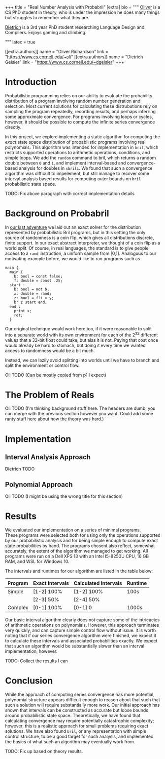 +++
title = "Real Number Analysis with Probabril"
[extra]
bio = """
  [Oliver][] is a CS PhD student in theory, who is under the impression he does many things but struggles to remember what they are.

  [Dietrich][] is a 3rd year PhD student researching Language Design and Compilers.  Enjoys gaming and climbing.

[dietrich]: https://www.cs.cornell.edu/~dgeisler/
[oliver]: https://www.cs.cornell.edu/~oli
"""
latex = true

[[extra.authors]]
name = "Oliver Richardson"
link = "https://www.cs.cornell.edu/~oli"
[[extra.authors]]
name = "Dietrich Geisler"
link = "https://www.cs.cornell.edu/~dgeisler"
+++

# Introduction

Probabilistic programming relies on our ability to evaluate the probability distribution of a program involving random number generation and selection.
Most current solutions for calculating these distrubutions rely on sampling the program repeatedly, recording results, and perhaps inferring some approximate convergence.
For programs involving loops or cycles, however, it should be possible to compute the infinite series convergence directly.

In this project, we explore implementing a static algorithm for computing the _exact_ state space distribution of probabilistic programs involving real polynomials.
This algorithm was intended for implementation in `bril`, which restricts supported operations to arithmetic operations, conditions, and simple loops.
We add the `random` command to bril, which returns a random double between `0` and `1`, and implement interval-based and convergence-based analysis for doubles in `xbrili`.
We found that such a convergence algorithm was difficult to impelement, but still manage to recover some interval analysis based results for computing outer bounds on `bril` probabilistic state space.

TODO: Fix above paragraph with correct implementation details

# Background on Probabril

In [our last adventure](probabril) we laid out an exact solver for the distribution represented by probabilistic Bril programs, but in this setting the only source of randomness is a coin flip, which gives all distributions discrete, finite support. In our exact abstract interpreter, we thought of a coin flip as a world split.
Of course, in real languages, the standard is to give people access to a `rand` instruction, a uniform sample from [0,1]. Analogous to our motivating example before, we would like to run programs such as

```
main {
  main {
    b: bool = const false;
    f: double = const .25;
  start :
    b: bool = not b;
    x: double = rand;
    z: bool = flt x y;
    br z start end;
  end :
    print x;
    ret;
  }
```

Our original technique would work here too, if it were reasonable to split into a separate world with its own environment for each of the $2^32$ different values that a 32-bit float could take, but alas it is not. Paying that cost once would already be hard to stomach, but doing it every time we wanted access to randomness would be a bit much.

Instead, we can lazily avoid splitting into worlds until we have to branch and split the environment or control flow.

[probabril]: https://www.cs.cornell.edu/courses/cs6120/2019fa/blog/probabril/
[float-bril]: https://www.cs.cornell.edu/courses/cs6120/2019fa/blog/floats-static-arrays/

Oli TODO (Can be mostly copied from p1 I expect)

# The Problem of Reals

Oli TODO (I'm thinking background stuff here.  The headers are dumb, you can merge with the previous section however you want.  Could add some ranty stuff here about how the theory was hard.)

# Implementation



## Interval Analysis Approach

Dietrich TODO

## Polynomial Approach

Oli TODO (I might be using the wrong title for this section)

# Results

We evaluated our implementation on a series of minimal programs.  
These programs were selected both for using only the operations supported by our probabilistic analysis and for being simple enough to compute exact state probabilities by hand.
The programs chosent also reflect, somewhat accurately, the extent of the algorithm we managed to get working.
All programs were run on a Dell XPS 13 with an Intel I5-8250U CPU, 16 GB RAM, and WSL for Windows 10.

The intervals and runtimes for our algorithm are listed in the table below:

|Program|Exact Intervals|Calculated Intervals|Runtime|
|---|---|---|---|
|Simple|\[1-2\] 100%|\[1-2\] 100%|100s|
||\[2-3\] 50%|\[2-4\] 50%||
|Complex|\[0-1\] 100%|\[0-1\] 0|1000s|

Our basic interval algorithm clearly does not capture some of the intricacies of arithmetic operations on polynomials.
However, this approach terminates very quickly, and can capture simple control flow without issue.
It is worth noting that if our series convergence algorithm were finished, we expect it to calculate these intervals and associated probabilities exactly.
We expect that such an algorithm would be substantially slower than an interval implementation, however.

TODO: Collect the results I can

# Conclusion

While the approach of computing series convergence has more potential, polynomial structure appears difficult enough to reason about that such that such a solution will require substantially more work.
Our initial approach has shown that intervals can be constructed as accurate but loose bounds around probabilistic state space.
Theoretically, we have found that calculating convergence may require potentially catastrophic complexity; however, this is a realistic approach for small problems requiring exact solutions.
We have also found `bril`, or any representation with simple control structure, to be a good target for such analysis, and implemented the basics of what such an algorithm may eventually work from.

TODO: Fix up based on theory results.
